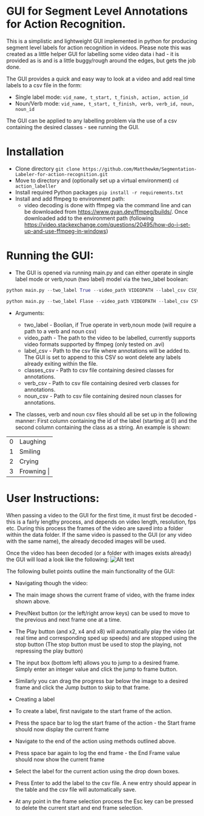# GUI for Segment Level Annotations for Action Recognition.

This is a simplistic and lightweight GUI implemented in python for producing segment level labels for action recognition in videos. Please note this was created as a little helper GUI for labelling some video data i had - it is provided as is and is a little buggy/rough around the edges, but gets the job done.

The GUI provides a quick and easy way to look at a video and add real time labels to a csv file in the form: 
* Single label mode: ```vid_name, t_start, t_finish, action, action_id```
* Noun/Verb mode: ```vid_name, t_start, t_finish, verb, verb_id, noun, noun_id```

The GUI can be applied to any labelling problem via the use of a csv containing the desired classes - see running the GUI.


# Installation 
* Clone directory
   ```git clone https://github.com/Matthewkm/Segmentation-Labeler-for-action-recognition.git```
* Move to directory and (optionally set up a virtual environment)
   ```cd action_labeller```
* Install required Python packages
   ```pip install -r requirements.txt```
* Install and add ffmpeg to environment path:
  * video decoding is done with ffmpeg via the command line and can be downloaded from https://www.gyan.dev/ffmpeg/builds/. Once downloaded add to the environment path (following https://video.stackexchange.com/questions/20495/how-do-i-set-up-and-use-ffmpeg-in-windows)
  
# Running the GUI:
* The GUI is opened via running main.py and can either operate in single label mode or verb,noun (two label) model via the two_label boolean:
```python
python main.py --two_label True --video_path VIDEOPATH --label_csv CSV_FILE_OF_LABELS --verb_csv CSV_OF_VERBS --noun_csv CSV_OF_NOUNS 
```

```python
python main.py --two_label Flase --video_path VIDEOPATH --label_csv CSV_FILE_OF_LABELS --classes_csv CSV_OF_CLASSES
```
  * Arguments:
    * two_label - Boolian, if True operate in verb,noun mode (will require a path to a verb and noun csv)
    * video_path - The path to the video to be labelled, currently supports video formats supported by ffmpeg (only tested on .avi)
    * label_csv - Path to the csv file where annotations will be added to. The GUI is set to append to this CSV so wont delete any labels already exiting within the file.
    * classes_csv - Path to csv file containing desired classes for annotations.
    * verb_csv - Path to csv file containing desired verb classes for annotations.
    * noun_csv - Path to csv file containing desired noun classes for annotations.
    
  * The classes, verb and noun csv files should all be set up in the following manner: First column containing the id of the label (starting at 0) and the second column containing the class as a string. An example is shown:
  
|             |            | 
|-------------|------------|
| 0      | Laughing       |
| 1   |   Smiling     |
| 2   |   Crying |
| 3   |  Frowning \|

  
# User Instructions:
When passing a video to the GUI for the first time, it must first be decoded - this is a fairly lengthy process, and depends on video length, resolution, fps etc.
During this process the frames of the video are saved into a folder within the data folder. If the same video is passed to the GUI (or any video with the same name), the already decoded images will be used.

Once the video has been decoded (or a folder with images exists already) the GUI will load a look like the following:
![Alt text](/relative/path/to/img.jpg?raw=true "The GUI")

The following bullet points outline the main functionality of the GUI:
* Navigating though the video:
 * The main image shows the current frame of video, with the frame index shown above.
 * Prev/Next button (or the left/right arrow keys) can be used to move to the previous and next frame one at a time.
 * The Play button (and x2, x4 and x8) will automatically play the video (at real time and corresponding sped up speeds) and are stopped using the stop button (The stop button must be used to stop the playing, not repressing the play button)
 * The input box (bottom left) allows you to jump to a desired frame. Simply enter an integer value and click the jump to frame button.
 * Similarly you can drag the progress bar below the image to a desired frame and click the Jump button to skip to that frame.
 
* Creating a label
 * To create a label, first navigate to the start frame of the action.
 * Press the space bar to log the start frame of the action - the Start frame should now display the current frame
 * Navigate to the end of the action using methods outlined above.
 * Press space bar again to log the end frame - the End Frame value should now show the current frame
 * Select the label for the current action using the drop down boxes.
 * Press Enter to add the label to the csv file. A new entry should appear in the table and the csv file will automatically save.
 * At any point in the frame selection process the Esc key can be pressed to delete the current start and end frame selection.
 
